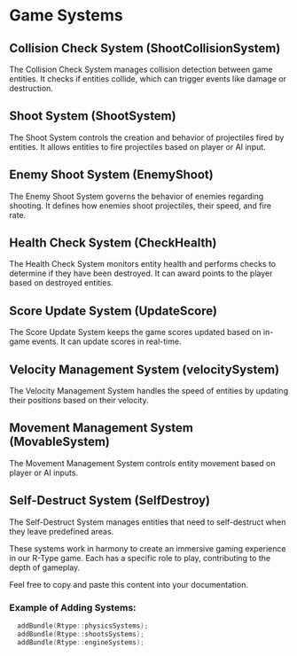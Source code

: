# Game Systems

## Collision Check System (ShootCollisionSystem)

The Collision Check System manages collision detection between game entities. It checks if entities collide, which can trigger events like damage or destruction.

## Shoot System (ShootSystem)

The Shoot System controls the creation and behavior of projectiles fired by entities. It allows entities to fire projectiles based on player or AI input.

## Enemy Shoot System (EnemyShoot)

The Enemy Shoot System governs the behavior of enemies regarding shooting. It defines how enemies shoot projectiles, their speed, and fire rate.

## Health Check System (CheckHealth)

The Health Check System monitors entity health and performs checks to determine if they have been destroyed. It can award points to the player based on destroyed entities.

## Score Update System (UpdateScore)

The Score Update System keeps the game scores updated based on in-game events. It can update scores in real-time.

## Velocity Management System (velocitySystem)

The Velocity Management System handles the speed of entities by updating their positions based on their velocity.

## Movement Management System (MovableSystem)

The Movement Management System controls entity movement based on player or AI inputs.

## Self-Destruct System (SelfDestroy)

The Self-Destruct System manages entities that need to self-destruct when they leave predefined areas.

These systems work in harmony to create an immersive gaming experience in our R-Type game. Each has a specific role to play, contributing to the depth of gameplay.

Feel free to copy and paste this content into your documentation.

### Example of Adding Systems:
    
```cpp
  addBundle(Rtype::physicsSystems);
  addBundle(Rtype::shootsSystems);
  addBundle(Rtype::engineSystems);
```